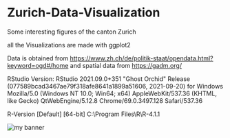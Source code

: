 # Zurich-Data-Visualization
Some interesting figures of the canton Zurich

all the Visualizations are made with ggplot2 

Data is obtained from https://www.zh.ch/de/politik-staat/opendata.html?keyword=ogd#/home
and spatial data from https://gadm.org/

RStudio Version:
RStudio 2021.09.0+351 "Ghost Orchid" Release (077589bcad3467ae79f318afe8641a1899a51606, 2021-09-20) for Windows
Mozilla/5.0 (Windows NT 10.0; Win64; x64) AppleWebKit/537.36 (KHTML, like Gecko) QtWebEngine/5.12.8 Chrome/69.0.3497.128 Safari/537.36


R-Version
[Default] [64-bit] C:\Program Files\R\R-4.1.1




<img src= "https://user-images.githubusercontent.com/64488738/139742286-2f05d895-87d6-43d2-8164-f6abc9ad5fa7.png" alt="my banner">
